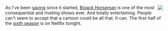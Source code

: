 <img src="http://scripting.com/images/2019/10/24/diane.png" border="0" align="right">As I've been <a href="https://duckduckgo.com/?q=site%3Ascripting.com+%22bojack+horseman%22&t=h_&ia=web">saying</a> since it started, <a href="https://www.theguardian.com/tv-and-radio/2019/oct/24/how-bojack-horseman-became-a-surprise-heartbreaking-hit">Bojack Horseman</a> is one of the most consequential and riveting shows ever. And totally entertaining. People can't seem to accept that a cartoon could be all that. It can. The first half of the <a href="https://www.newsweek.com/bojack-horseman-season-6-netflix-1467313?fbclid=IwAR1x3_NtlXIgIYewpInO5oFyjjRIArLFQmm5SataD2UZNudvOe32qejxAFo">sixth season</a> is on Netflix tonight. 
